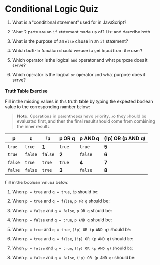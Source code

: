 # Conditional Logic Quiz

1. What is a "conditional statement" used for in JavaScript?

2. What 2 parts are an `if` statement made up of? List and describe both.

3. What is the purpose of an `else` clause in an `if` statement?

4. Which built-in function should we use to get input from the user?

5. Which operator is the logical `and` operator and what purpose does it serve?

6. Which operator is the logical `or` operator and what purpose does it serve?

#### Truth Table Exercise

Fill in the missing values in this truth table by typing the expected boolean value to the corresponding number below:

> **Note:** Operations in parentheses have priority, so they should be evaluated first, and then the final result should come from combining the inner results.

| p       | q       | !p      | p OR q | p AND q | (!p) OR (p AND q) |
| ------- | ------- | ------- | ------ | ------- | ----------------- |
| `true`  | `true`  | **1**   | `true` | `true`  | **5**             |
| `true`  | `false` | `false` | **2**  | `false` | **6**             |
| `false` | `true`  | `true`  | `true` | **4**   | **7**             |
| `false` | `false` | `true`  | **3**  | `false` | **8**             |

Fill in the boolean values below.

1. When `p = true` and `q = true`, `!p` should be:

2. When `p = true` and `q = false`, `p OR q` should be:

3. When `p = false` and `q = false`, `p OR q` should be:

4. When `p = false` and `q = true`, `p AND q` should be:

5. When `p = true` and `q = true`, `(!p) OR (p AND q)` should be:

6. When `p = true` and `q = false`, `(!p) OR (p AND q)` should be:

7. When `p = false` and `q = true`, `(!p) OR (p AND q)` should be:

8. When `p = false` and `q = false`, `(!p) OR (p AND q)` should be:

